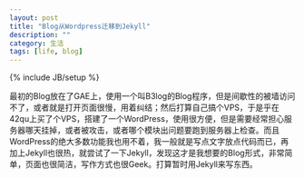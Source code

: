 ```yaml
---
layout: post
title: "Blog从Wordpress迁移到Jekyll"
description: ""
category: 生活 
tags: [life, blog]
---
```

{% include JB/setup %}

最初的Blog放在了GAE上，使用一个叫B3log的Blog程序，但是间歇性的被墙访问不了，或者就是打开页面很慢，用着纠结；然后打算自己搞个VPS，于是乎在42qu上买了个VPS，搭建了一个WordPress，使用很方便，但是需要经常担心服务器哪天挂掉，或者被攻击，或者哪个模块出问题要跑到服务器上检查。而且WordPress的绝大多数功能我也用不着，我一般就是写点文字放点代码而已，再加上Jekyll也很热，就尝试了一下Jekyll，发现这才是我想要的Blog形式，非常简单，页面也很简洁，写作方式也很Geek。打算暂时用Jekyll来写东西。
